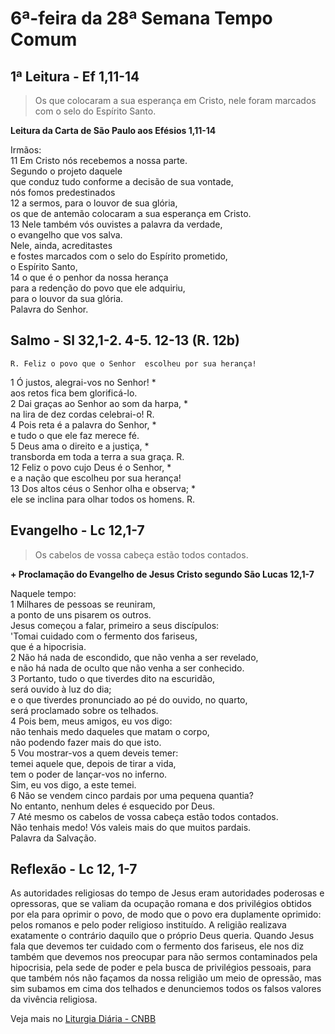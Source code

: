 # 6ª-feira da 28ª Semana Tempo Comum

## 1ª Leitura - Ef 1,11-14

> Os que colocaram a sua esperança em Cristo, nele foram marcados com o selo do Espírito Santo.

**Leitura da Carta de São Paulo aos Efésios 1,11-14**

Irmãos:   
11 Em Cristo nós recebemos a nossa parte.   
 Segundo o projeto daquele   
 que conduz tudo conforme a decisão de sua vontade,   
 nós fomos predestinados   
12 a sermos, para o louvor de sua glória,   
 os que de antemão colocaram a sua esperança em Cristo.   
13 Nele também vós ouvistes a palavra da verdade,   
 o evangelho que vos salva.   
 Nele, ainda, acreditastes   
 e fostes marcados com o selo do Espírito prometido,   
 o Espírito Santo,   
14 o que é o penhor da nossa herança   
 para a redenção do povo que ele adquiriu,   
 para o louvor da sua glória.   
 Palavra do Senhor.

## Salmo - Sl 32,1-2. 4-5. 12-13 (R. 12b)

`R. Feliz o povo que o Senhor  escolheu por sua herança!`

1 Ó justos, alegrai-vos no Senhor! *   
 aos retos fica bem glorificá-lo.   
2 Dai graças ao Senhor ao som da harpa, *   
 na lira de dez cordas celebrai-o! R.       
4 Pois reta é a palavra do Senhor, *   
 e tudo o que ele faz merece fé.   
5 Deus ama o direito e a justiça, *   
 transborda em toda a terra a sua graça. R.       
12 Feliz o povo cujo Deus é o Senhor, *   
 e a nação que escolheu por sua herança!   
13 Dos altos céus o Senhor olha e observa; *   
 ele se inclina para olhar todos os homens. R.

## Evangelho - Lc 12,1-7

> Os cabelos de vossa cabeça estão todos contados.

**+ Proclamação do Evangelho de Jesus Cristo segundo São Lucas    12,1-7**

Naquele tempo:   
1 Milhares de pessoas se reuniram,   
 a ponto de uns pisarem os outros.   
 Jesus começou a falar, primeiro a seus discípulos:   
 'Tomai cuidado com o fermento dos fariseus,   
 que é a hipocrisia.   
2 Não há nada de escondido, que não venha  a ser revelado,   
 e não há nada de oculto que não venha a ser conhecido.   
3 Portanto, tudo o que tiverdes dito na escuridão,   
 será ouvido à luz do dia;   
 e o que tiverdes pronunciado ao pé do ouvido, no quarto,   
 será proclamado sobre os telhados.   
4 Pois bem, meus amigos, eu vos digo:   
 não tenhais medo daqueles que matam o corpo,   
 não podendo fazer mais do que isto.   
5 Vou mostrar-vos a quem deveis temer:   
 temei aquele que, depois de tirar a vida,   
 tem o poder de lançar-vos no inferno.   
 Sim, eu vos digo, a este temei.   
6 Não se vendem cinco pardais por uma pequena quantia?   
 No entanto, nenhum deles é esquecido por Deus.   
7 Até mesmo os cabelos de vossa cabeça estão todos contados.   
 Não tenhais medo! Vós valeis mais do que muitos pardais.   
 Palavra da Salvação.

## Reflexão - Lc 12, 1-7

As autoridades religiosas do tempo de Jesus eram autoridades poderosas e opressoras, que se valiam da ocupação romana e dos privilégios obtidos por ela para oprimir o povo, de modo que o povo era duplamente oprimido: pelos romanos e pelo poder religioso instituído. A religião realizava exatamente o contrário daquilo que o próprio Deus queria. Quando Jesus fala que devemos ter cuidado com o fermento dos fariseus, ele nos diz também que devemos nos preocupar para não sermos contaminados pela hipocrisia, pela sede de poder e pela busca de privilégios pessoais, para que também nós não façamos da nossa religião um meio de opressão, mas sim subamos em cima dos telhados e denunciemos todos os falsos valores da vivência religiosa.

Veja mais no [Liturgia Diária - CNBB](http://liturgiadiaria.cnbb.org.br/app/user/user/UserView.php?ano=2016&mes=10&dia=14)
